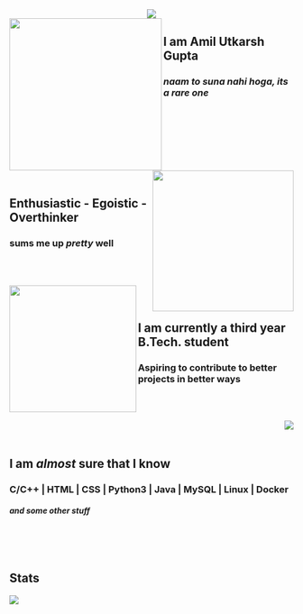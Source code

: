 <div align=center><img id=hello align=center src="https://media.giphy.com/media/WsvbZxS6Se8wAa41p2/giphy.gif" /></div>

<img id=shin-chan align=left height=270 src="https://media.giphy.com/media/SFRLNAQkWfRHIMNC3A/giphy.gif" />

## I am **Amil Utkarsh Gupta**
 ### _naam to suna nahi hoga, its a rare one_
 
<br /><br /><br />

<img id=kirito align=right height=250 src="https://media.giphy.com/media/W63CLeKr6wXIOpbDdA/giphy.gif" />
<br /><br /><br />

## Enthusiastic - Egoistic - Overthinker
### sums me up _pretty_ well

<br /><br />

<img id=work-pressure align=left height=225 src="https://media.giphy.com/media/kf8bMrmElVACLbFCDg/giphy.gif" />
<br /><br />

## I am currently a third year B.Tech. student
### Aspiring to contribute to better projects in better ways

<br /><br />

<img id=program-error align=right src="https://media.giphy.com/media/Ll22OhMLAlVDb8UQWe/giphy.gif" />

<br /><br />

## I am _almost_ sure that I know

### C/C++ | HTML | CSS | Python3 | Java | MySQL | Linux | Docker
#### _and some other stuff_

<br /><br /><br />
## Stats

<img src="https://github-readme-streak-stats.herokuapp.com/?user=Amil-Gupta&theme=algolia" />
<!--
**Amil-Gupta/Amil-Gupta** is a ✨ _special_ ✨ repository because its `README.md` (this file) appears on your GitHub profile.

Here are some ideas to get you started:

- 🔭 I’m currently working on ...
- 🌱 I’m currently learning ...
- 👯 I’m looking to collaborate on ...
- 🤔 I’m looking for help with ...
- 💬 Ask me about ...
- 📫 How to reach me: ...
- 😄 Pronouns: ...
- ⚡ Fun fact: ...
-->
